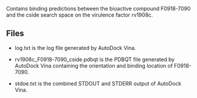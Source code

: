 Contains binding predictions between the bioactive compound F0918-7090 and the cside search space on the virulence factor rv1908c.

## Files

- log.txt is the log file generated by AutoDock Vina.

- rv1908c_F0918-7090_cside.pdbqt is the PDBQT file generated by AutoDock Vina containing the orientation and binding location of F0918-7090.

- stdoe.txt is the combined STDOUT and STDERR output of AutoDock Vina.

